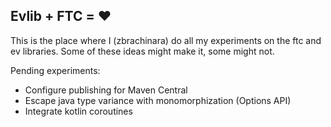 ## Evlib + FTC = ❤️

This is the place where I (zbrachinara) do all my experiments on the ftc and ev libraries. Some of
these ideas might make it, some might not.

Pending experiments:

* Configure publishing for Maven Central
* Escape java type variance with monomorphization (Options API)
* Integrate kotlin coroutines
